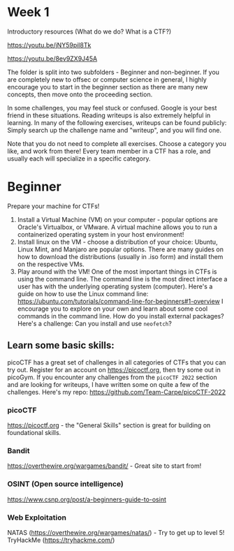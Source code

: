 # Week 1



Introductory resources (What do we do? What is a CTF?)

https://youtu.be/jNY59pil8Tk

https://youtu.be/8ev9ZX9J45A

The folder is split into two subfolders - Beginner and non-beginner. If you are completely new to offsec or computer science in general, I highly encourage you to start in the beginner section as there are many new concepts, then move onto the proceeding section.

In some challenges, you may feel stuck or confused. Google is your best friend in these situations. Reading writeups is also extremely helpful in learning. In many of the following exercises, writeups can be found publicly: Simply search up the challenge name and "writeup", and you will find one. 

Note that you do not need to complete all exercises. Choose a category you like, and work from there! Every team member in a CTF has a role, and usually each will specialize in a specific category.

# Beginner

Prepare your machine for CTFs!
1. Install a Virtual Machine (VM) on your computer - popular options are Oracle's Virtualbox, or VMware. A virtual machine allows you to run a containerized operating system in your host environment!
2. Install linux on the VM - choose a distribution of your choice: Ubuntu, Linux Mint, and Manjaro are popular options. There are many guides on how to download the distributions (usually in .iso form) and install them on the respective VMs.
3. Play around with the VM! One of the most important things in CTFs is using the command line. The command line is the most direct interface a user has with the underlying operating system (computer). Here's a guide on how to use the Linux command line: https://ubuntu.com/tutorials/command-line-for-beginners#1-overview
I encourage you to explore on your own and learn about some cool commands in the command line. How do you install external packages? Here's a challenge: Can you install and use `neofetch`?

## Learn some basic skills:

picoCTF has a great set of challenges in all categories of CTFs that you can try out. Register for an account on https://picoctf.org, then try some out in picoGym. If you encounter any challenges from the `picoCTF 2022` section and are looking for writeups, I have written some on quite a few of the challenges. Here's my repo: https://github.com/Team-Carpe/picoCTF-2022

### picoCTF
https://picoctf.org - the "General Skills" section is great for building on foundational skills.

### Bandit
https://overthewire.org/wargames/bandit/ - Great site to start from!

### OSINT (Open source intelligence)
https://www.csnp.org/post/a-beginners-guide-to-osint

### Web Exploitation 
NATAS (https://overthewire.org/wargames/natas/) - Try to get up to level 5!
TryHackMe (https://tryhackme.com/)



